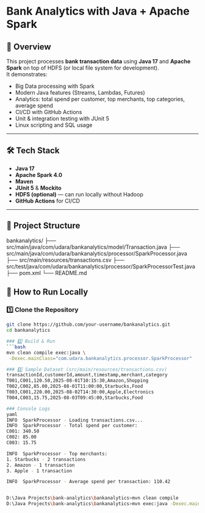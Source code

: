 # Bank Analytics with Java + Apache Spark

## 📌 Overview
This project processes **bank transaction data** using **Java 17** and **Apache Spark** on top of HDFS (or local file system for development).  
It demonstrates:
- Big Data processing with Spark
- Modern Java features (Streams, Lambdas, Futures)
- Analytics: total spend per customer, top merchants, top categories, average spend
- CI/CD with GitHub Actions
- Unit & integration testing with JUnit 5
- Linux scripting and SQL usage

---

## 🛠 Tech Stack
- **Java 17**
- **Apache Spark 4.0**
- **Maven**
- **JUnit 5** & **Mockito**
- **HDFS (optional)** — can run locally without Hadoop
- **GitHub Actions** for CI/CD

---

## 📂 Project Structure
bankanalytics/
├── src/main/java/com/udara/bankanalytics/model/Transaction.java
├── src/main/java/com/udara/bankanalytics/processor/SparkProcessor.java
├── src/main/resources/transactions.csv
├── src/test/java/com/udara/bankanalytics/processor/SparkProcessorTest.java
├── pom.xml
└── README.md

## 🚀 How to Run Locally

### 1️⃣ Clone the Repository
```bash
git clone https://github.com/your-username/bankanalytics.git
cd bankanalytics

### 2️⃣ Build & Run
```bash
mvn clean compile exec:java \
 -Dexec.mainClass="com.udara.bankanalytics.processor.SparkProcessor"

### 3️⃣ Sample Dataset (src/main/resources/transactions.csv)
transactionId,customerId,amount,timestamp,merchant,category
T001,C001,120.50,2025-08-01T10:15:30,Amazon,Shopping
T002,C002,85.00,2025-08-01T11:00:00,Starbucks,Food
T003,C001,220.00,2025-08-02T14:30:00,Apple,Electronics
T004,C003,15.75,2025-08-03T09:45:00,Starbucks,Food

### Console Logs
yaml
INFO  SparkProcessor - Loading transactions.csv...
INFO  SparkProcessor - Total spend per customer:
C001: 340.50
C002: 85.00
C003: 15.75

INFO  SparkProcessor - Top merchants:
1. Starbucks - 2 transactions
2. Amazon - 1 transaction
3. Apple - 1 transaction

INFO  SparkProcessor - Average spend per transaction: 110.42


D:\Java Projects\bank-analytics\bankanalytics>mvn clean compile
D:\Java Projects\bank-analytics\bankanalytics>mvn exec:java -Dexec.mainClass=com.udara.bankanalytics.processor.SparkProcessor
